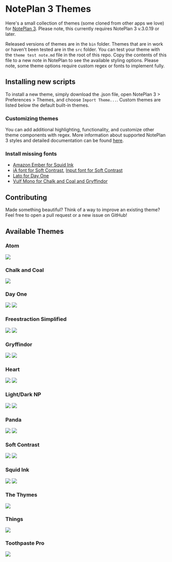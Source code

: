 # NotePlan 3 Themes

Here's a small collection of themes (some cloned from other apps we love) for [NotePlan 3](https://noteplan.co). Please note, this currently requires NotePlan 3 v.3.0.19 or later. 

Released versions of themes are in the `bin` folder. Themes that are in work or haven't been tested are in the `src` folder. You can test your theme with the `theme test note.md` file in the root of this repo. Copy the contents of this file to a new note in NotePlan to see the available styling options. Please note, some theme options require custom regex or fonts to implement fully. 

## Installing new scripts

To install a new theme, simply download the .json file, open NotePlan 3 > Preferences > Themes, and choose `Import Theme...`. Custom themes are listed below the default built-in themes. 

### Customizing themes
You can add additional highlighting, functionality, and customize other theme components with regex. More information about supported NotePlan 3 styles and detailed documentation can be found [here](http://noteplan.co/createcustomthemes).

### Install missing fonts
- [Amazon Ember for Squid Ink](https://developer.amazon.com/en-US/alexa/branding/echo-guidelines/identity-guidelines/typography)
- [iA font for Soft Contrast](https://github.com/iaolo/iA-Fonts), [Input font for Soft Contrast](https://input.djr.com/download/)
- [Lato for Day One](https://www.1001fonts.com/lato-font.html)
- [Vulf Mono for Chalk and Coal and Gryffindor](https://ohnotype.co/fonts/vulf)

## Contributing

Made something beautiful? Think of a way to improve an existing theme? Feel free to open a pull request or a new issue on GitHub!


## Available Themes
### Atom
![](img/atom.png)
### Chalk and Coal
![](img/chalkandcoal.png)
### Day One
![](img/dayone.png)
![](img/dayonedark.png)
### Freestraction Simplified
![](img/freestraction.png)
![](img/freestractiondark.png)
### Gryffindor
![](img/gryffindormacos.png)
![](img/gryffindorios.png)
### Heart
![](img/blueheart.png)
![](img/purpleheart.png)
### Light/Dark NP
![](img/lightnp.png)
![](img/darknp.png)
### Panda
![](img/panda.png)
![](img/pandadark.png)
### Soft Contrast
![](img/softcontrastlight.png)
![](img/softcontrastdark.png)
### Squid Ink
![](img/squidinklight.png)
![](img/squidink.png)
### The Thymes
![](img/thethymes.png)
### Things
![](img/things.png)
### Toothpaste Pro
![](img/toothpastepro.png)
